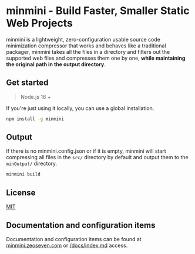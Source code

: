 # minmini - Build Faster, Smaller Static Web Projects

minmini is a lightweight, zero-configuration usable source code minimization compressor that works and behaves like a traditional packager, minmini takes all the files in a directory and filters out the supported web files and compresses them one by one, **while maintaining the original path in the output directory**.

## Get started

> Node.js 16 +

If you're just using it locally, you can use a global installation.

```sh
npm install -g minmini
```

## Output

If there is no minmini.config.json or if it is empty, minmini will start compressing all files in the `src/` directory by default and output them to the `minOutput/` directory.

```sh
minmini build
```

## License

<a href="https://github.com/zeoseven/minmini/blob/main/LICENSE">MIT</a>

## Documentation and configuration items

Documentation and configuration items can be found at <a href="https://minmini.zeoseven.com">minmini.zeoseven.com</a> or <a href="https://github.com/zeoseven/minmini/blob/main/docs/src/en/docs/index.md">/docs/index.md</a> access.
